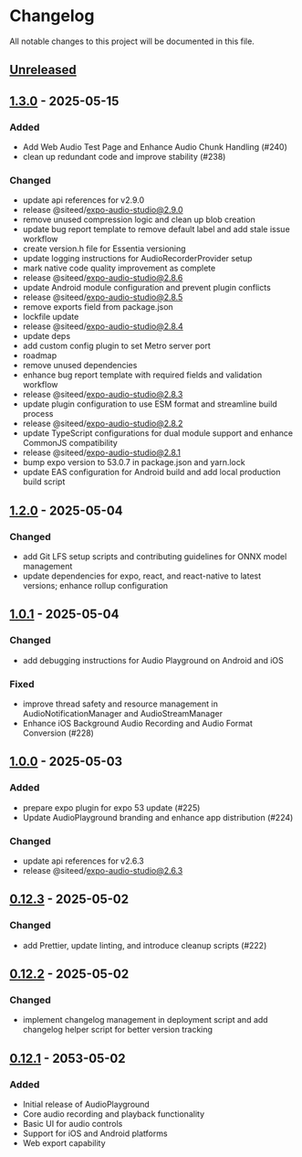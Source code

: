 # Changelog

All notable changes to this project will be documented in this file.

## [Unreleased]


## [1.3.0] - 2025-05-15

### Added
- Add Web Audio Test Page and Enhance Audio Chunk Handling (#240)
- clean up redundant code and improve stability (#238)

### Changed
- update api references for v2.9.0
- release @siteed/expo-audio-studio@2.9.0
- remove unused compression logic and clean up blob creation
- update bug report template to remove default label and add stale issue workflow
- create version.h file for Essentia versioning
- update logging instructions for AudioRecorderProvider setup
- mark native code quality improvement as complete
- release @siteed/expo-audio-studio@2.8.6
- update Android module configuration and prevent plugin conflicts
- release @siteed/expo-audio-studio@2.8.5
- remove exports field from package.json
- lockfile update
- release @siteed/expo-audio-studio@2.8.4
- update deps
- add custom config plugin to set Metro server port
- roadmap
- remove unused dependencies
- enhance bug report template with required fields and validation workflow
- release @siteed/expo-audio-studio@2.8.3
- update plugin configuration to use ESM format and streamline build process
- release @siteed/expo-audio-studio@2.8.2
- update TypeScript configurations for dual module support and enhance CommonJS compatibility
- release @siteed/expo-audio-studio@2.8.1
- bump expo version to 53.0.7 in package.json and yarn.lock
- update EAS configuration for Android build and add local production build script


## [1.2.0] - 2025-05-04

### Changed
- add Git LFS setup scripts and contributing guidelines for ONNX model management
- update dependencies for expo, react, and react-native to latest versions; enhance rollup configuration

## [1.0.1] - 2025-05-04

### Changed
- add debugging instructions for Audio Playground on Android and iOS

### Fixed
- improve thread safety and resource management in AudioNotificationManager and AudioStreamManager
- Enhance iOS Background Audio Recording and Audio Format Conversion (#228)


## [1.0.0] - 2025-05-03

### Added
- prepare expo plugin for expo 53 update (#225)
- Update AudioPlayground branding and enhance app distribution (#224)

### Changed
- update api references for v2.6.3
- release @siteed/expo-audio-studio@2.6.3


## [0.12.3] - 2025-05-02

### Changed
- add Prettier, update linting, and introduce cleanup scripts (#222)

## [0.12.2] - 2025-05-02

### Changed
- implement changelog management in deployment script and add changelog helper script for better version tracking

## [0.12.1] - 2053-05-02

### Added
- Initial release of AudioPlayground
- Core audio recording and playback functionality
- Basic UI for audio controls
- Support for iOS and Android platforms
- Web export capability







[unreleased]: https://github.com/deeeed/expo-audio-stream/compare/audio-playground@1.3.0...HEAD
[1.3.0]: https://github.com/deeeed/expo-audio-stream/compare/audio-playground@1.2.0...audio-playground@1.3.0
[1.2.0]: https://github.com/deeeed/expo-audio-stream/compare/audio-playground@1.0.1...audio-playground@1.2.0
[1.0.1]: https://github.com/deeeed/expo-audio-stream/compare/audio-playground@1.0.0...audio-playground@1.0.1
[1.0.0]: https://github.com/deeeed/expo-audio-stream/compare/audio-playground@0.12.3...audio-playground@1.0.0
[0.12.3]: https://github.com/deeeed/expo-audio-stream/compare/audio-playground@0.12.2...audio-playground@0.12.3
[0.12.2]: https://github.com/deeeed/expo-audio-stream/compare/audio-playground@0.12.1...audio-playground@0.12.2
[0.12.1]: https://github.com/deeeed/expo-audio-stream/releases/tag/audio-playground@0.12.1
